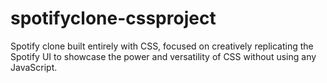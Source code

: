 # spotifyclone-cssproject
Spotify clone built entirely with CSS, focused on creatively replicating the Spotify UI to showcase the power and versatility of CSS without using any JavaScript.
